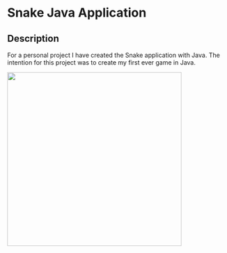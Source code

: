 
#   Snake Java Application
 ## Description
For a personal project I have created the Snake application with Java. The intention for this project was to create my first ever game in Java.
 
<img src="https://user-images.githubusercontent.com/78371221/215823159-6dd4137e-313a-4e73-90cf-2a6ce085f8df.gif" width="400" height="400">
